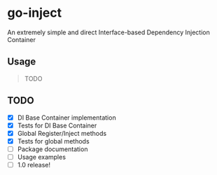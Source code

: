 # go-inject
An extremely simple and direct Interface-based Dependency Injection Container

## Usage

> TODO

## TODO

- [x] DI Base Container implementation
- [x] Tests for DI Base Container
- [x] Global Register/Inject methods
- [x] Tests for global methods
- [ ] Package documentation
- [ ] Usage examples
- [ ] 1.0 release!